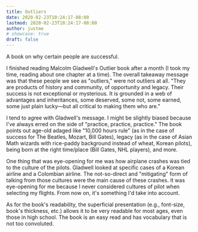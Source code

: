 ```yaml
---
title: Outliers
date: 2020-02-23T10:24:17-08:00
lastmod: 2020-02-23T10:24:17-08:00
author: justme
# showcase: true
draft: false
---
```


A book on why  certain people are successful.

<!--more-->

I finished reading  Malcolm Gladwell's Outlier book after a month (I took my time, reading about one chapter at a time). The overall takeaway message was that these people we see as "outliers," were not outliers at all. "They are products of history and community, of opportunity and legacy. Their success is not exceptional or mysterious. It is grounded in a web of advantages and inheritances, some deserved, some not, some earned, some just plain lucky—but all critical to making them who are."

I tend to agree with Gladwell's message. I might be slightly biased because I've always erred on the side of "practice, practice, practice." The book points out age-old adaged like "10,000 hours rule" (as in the case of success for The Beatles, Mozart, Bill Gates), legacy (as in the case of Asian Math wizards with rice-paddy background instead of wheat, Korean pilots), being born at the right time/place (Bill Gates, NHL players), and more. 

One thing that was eye-opening for me was how airplane crashes was tied to the culture of the pilots. Gladwell looked at specific cases of a Korean airline and a Colombian airline. The not-so-direct and "mitigating" form of talking from those cultures were the main cause of these crashes. It was eye-opening for me because I never considered cultures of pilot when selecting my flights. From now on, it's something I'd take into account. 

As for the book's readability, the superficial presentation (e.g., font-size, book's thickness, etc.) allows it to be very readable for most ages, even those in high school. The book is an easy read and has vocabulary that is not too convoluted. 
